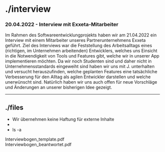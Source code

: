 <style>a {text-decoration: none;}</style>
# ./interview 
### 20.04.2022 - Interview mit Exxeta-Mitarbeiter

Im Rahmen des Softwareentwicklungprojekts haben wir am 21.04.2022 ein Interview mit einem Mitarbeiter unseres Partnerunternehmens Exxeta geführt.
Ziel des Interviews war die Feststellung des Arbeitsalltags eines (richtigen, im Unternehmen arbeitenden) Entwicklers, welches uns Einsicht
in die Notwendigkeit von Tools und Features gibt, welche wir in unserer App implementieren möchten. Da wir noch Studenten sind und daher nicht 
in Unternehmensstandards eingeweiht sind haben wir uns mit J. unterhalten und versucht herauszufinden, welche geplanten Features eine tatsächliche 
Verbesserung für den Alltag als agilen Entwickler darstellen und welche unerwünscht sind. Natürlich haben wir uns auch offen für neue Vorschläge und 
Änderungen an unserer bisherigen Idee gezeigt.

* * *

## ./files  
* Wir übernehmen keine Haftung für externe Inhalte
* 
* ls -a  
  
[Interviewbogen_template.pdf](../../assets/documents/Interviewbogen_template.pdf)  
[Interviewbogen_beantwortet.pdf](../../assets/documents/example.txt)  
